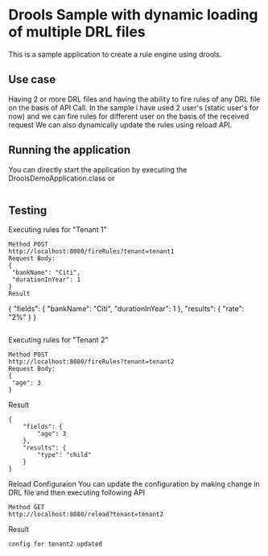 # Drools Sample with dynamic loading of multiple DRL files

This is a sample application to create a rule engine using drools. 
## Use case
Having 2 or more DRL files and having the ability to fire rules of any DRL file on the basis of
API Call. In the sample i have used 2 user's (static user's for now) and we can fire rules for different user
on the basis of the received request
We can also dynamically update the rules using reload API.



## Running the application 
You can directly start the application by executing the DroolsDemoApplication.class or


``` Java -jar drools-demo-0.0.1-SNAPSHOT.jar

```

## Testing

Executing rules for "Tenant 1" 
```
Method POST
http://localhost:8080/fireRules?tenant=tenant1
Request Body:
{
 "bankName": "Citi",
 "durationInYear": 1
}
Result

```
{
    "fields": {
        "bankName": "Citi",
        "durationInYear": 1
    },
    "results": {
        "rate": "2%"
    }
}
```

```
Executing rules for "Tenant 2" 
```
Method POST
http://localhost:8080/fireRules?tenant=tenant2
Request Body:
{
 "age": 3
}

```
Result
```
{
    "fields": {
        "age": 3
    },
    "results": {
        "type": "child"
    }
}
```

Reload Configuraion
You can update the configuration by making change in DRL file and then executing following API
```
Method GET
http://localhost:8080/reload?tenant=tenant2
```
Result
```
config for tenant2 updated
```
